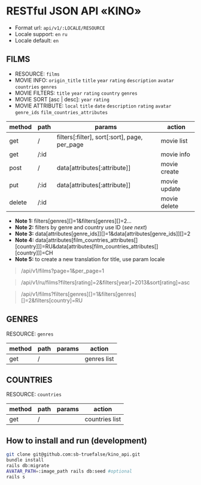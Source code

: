 # RESTful JSON API «KINO»
* Format url: `api/v1/:LOCALE/RESOURCE`
* Locale support: `en` `ru` 
* Locale default: `en` 

## FILMS
* RESOURCE: `films`
* MOVIE INFO:   `origin_title` `title` `year` `rating` `description` `avatar` `countries` `genres`
* MOVIE FILTERS: `title` `year` `rating` `country` `genres`
* MOVIE SORT [asc | desc]:  `year` `rating`
* MOVIE ATTRIBUTE: `local` `title` `date` `description` `rating` `avatar` `genre_ids` `film_countries_attributes`

method  |path| params|action|
------------- |-------------| -------------| -------------
get  | /|filters[:filter], sort[:sort], page, per_page|movie list
get  |/:id||movie info
post|/|data[attributes[:attribute]]|movie create
put|/:id|data[attributes[:attribute]]|movie update
delete|/:id| |movie delete

* **Note 1:** filters[genres][]=1&filters[genres][]=2...
* **Note 2:** filters by genre and country use ID (_see next_)
* **Note 3:** data[attributes[genre_ids]][]=1&data[attributes[genre_ids]][]=2
* **Note 4:** data[attributes[film_countries_attributes[][country]]]=RU&data[attributes[film_countries_attributes[][country]]]=CH
* **Note 5:** to create a new translation for title, use param locale

> /api/v1/films?page=1&per_page=1

> /api/v1/ru/films?filters[rating]=2&filters[year]=2013&sort[rating]=asc

> /api/v1/films?filters[genres][]=1&filters[genres][]=2&filters[country]=RU

## GENRES
RESOURCE: `genres`

method  |path| params|action|
------------- |-------------| -------------| -------------
get  |/| |genres list

## COUNTRIES
RESOURCE: `countries`

method  |path |params|action|
------------- |-------------| -------------| -------------
get |/||countries list

## How to install and run (development)
```bash
git clone git@github.com:sb-truefalse/kino_api.git
bundle install
rails db:migrate
AVATAR_PATH=:image_path rails db:seed #optional
rails s
```